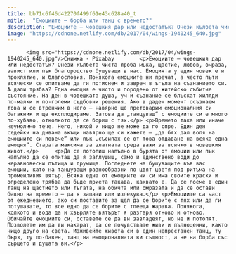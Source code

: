 ```yaml
---
title: bb71c6f46d42270f499f61e43c628a40_t
mitle:  "Емоциите – борба или танц с времето?"
description: "Емоциите – човешкия дар или недостатък? Онези кълбета чиста проба мъка, щастие, любов, омраза, завист или пък благородство бушуващи в нас. Емоцията у един човек е и проклятие, и благословия. Понякога емоциите ни пречат, а често пъти всячески се опитваме да ги потиснем и заврем в ъгъла на съзнанието си. А дали трябва? Една емоция …"
image: "https://cdnone.netlify.com/db/2017/04/wings-1940245_640.jpg"
---
```


          <img src="https://cdnone.netlify.com/db/2017/04/wings-1940245_640.jpg"/>Снимка - Pixabay        <p>Емоциите – човешкия дар или недостатък? Онези кълбета чиста проба мъка, щастие, любов, омраза, завист или пък благородство бушуващи в нас. Емоцията у един човек е и проклятие, и благословия. Понякога емоциите ни пречат, а често пъти всячески се опитваме да ги потиснем и заврем в ъгъла на съзнанието си. А дали трябва? Една емоция е чисто и породено от житейско събитие състояние. На ден в човешката душа, ум и съзнание се блъскат хиляди по-малки и по-големи съдбовни решения. Ако в даден момент осъзнаем това и се втренчим в него – навярно ще претоварим емоционалния си багажник и ще експлодираме. Затова да „танцуваш“ с емоциите си е много по-хубаво, отколкото да се бориш с тях.</p> <p>Времето така или иначе неумолимо тече. Него, никой и нищо не може да го спре. Един ден седейки на дивана вкъщи навярно ще си кажете – „да бях дал воля на емоциите си повече“ или пък „съсипах се от това отдаване на всяка една емоция“. Старата максима за златната среда важи за всичко в човешкия живот.</p>     <p>Да се потопиш напълно в бурята от емоции или пък напълно да се опиташ да я заглушиш, само и единствено води до неравновесни пътища и друмища. Погледнете на бушуващите във вас емоции, като на танцуващи разнообразни по цвят цветя под ритъма на променливия вятър. Всяка една от емоциите ни си има своите краски и определено трябва да бъде приета такава, каквато е. Да се поеме в един танц на щастието или тъгата, на обичта или омразата и да се остави бавно на времето – да я запази или излекува.</p> <p>Емоциите са част от ежедневието, ако си поставите за цел да се борите с тях или да ги потушавате, то все едно да се борите с тлееща жарава. Понякога, колкото и вода да и хвърляте вятърът я разгаря отново и отново. Обичайте емоциите си, оставете се да ви завладеят, но не и потопят. Позволете им да ви накарат, да се почувствате живи и пълноценни, както нищо друго на света. Изживейте живота си в един непрестанен танц, ту бърз, ту по-бавен, танц на емоционалната ви същност, а не на борба със сърцето и душата ви.</p>        
